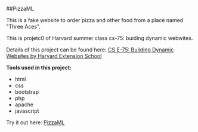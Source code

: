 ##PizzaML

This is a fake website to order pizza and other food from a place named "Three Aces".

This is projetc0 of Harvard summer class cs-75: buiding dynamic webwites.

Details of this project can be found here: [CS E-75: Building Dynamic Websites by Harvard Extension School](http://cs75.tv/2012/summer/#about,projects)

**Tools used in this project:**
* html
* css
* bootstrap
* php
* apache
* javascript

Try it out here: [PizzaML](http://sanqingyuan.info/PizzaML/)
